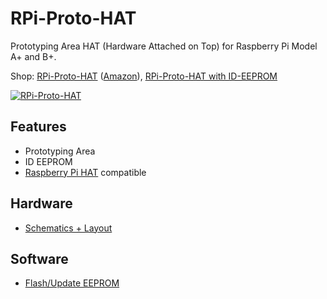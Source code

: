 # RPi-Proto-HAT
Prototyping Area HAT (Hardware Attached on Top) for Raspberry Pi Model A+ and B+.

Shop: 
[RPi-Proto-HAT](http://www.watterott.com/en/RPi-Proto-HAT) ([Amazon](http://www.amazon.de/RPi-Proto-HAT/dp/B00NBKXQPW)), 
[RPi-Proto-HAT with ID-EEPROM](http://www.watterott.com/en/RPi-Proto-HAT-ID-EEPROM)

[![RPi-Proto-HAT](https://raw.github.com/watterott/RPi-Proto-HAT/master/pcb/RPi-Proto-HAT_v10.jpg)](http://www.watterott.com/en/RPi-Proto-HAT)


## Features
* Prototyping Area
* ID EEPROM
* [Raspberry Pi HAT](https://github.com/raspberrypi/hats) compatible


## Hardware
* [Schematics + Layout](https://github.com/watterott/RPi-Proto-HAT/tree/master/pcb)


## Software
* [Flash/Update EEPROM](https://github.com/watterott/RPi-Proto-HAT/blob/master/docu/EEPROM.md)
